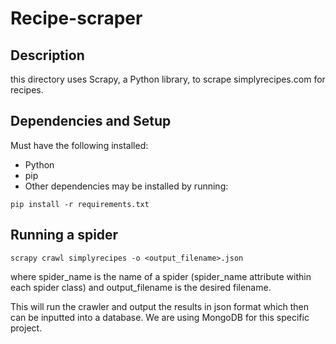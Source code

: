 # Recipe-scraper

## Description
this directory uses Scrapy, a Python library, to scrape
simplyrecipes.com for recipes.

## Dependencies and Setup
Must have the following installed:
- Python
- pip
- Other dependencies may be installed by running:
```
pip install -r requirements.txt
```

## Running a spider
```
scrapy crawl simplyrecipes -o <output_filename>.json
```

where spider_name is the name of a spider (spider_name attribute within each
spider class) and output_filename is the desired filename.

This will run the crawler and output the results in json format which then can be inputted into a database. We are using MongoDB for this specific project.

